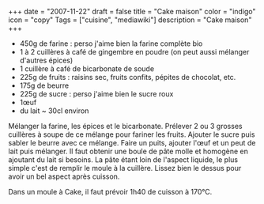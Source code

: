 +++
date = "2007-11-22"
draft = false
title = "Cake maison"
color = "indigo"
icon = "copy"
Tags = ["cuisine", "mediawiki"]
description = "Cake maison"
+++

-   450g de farine : perso j'aime bien la farine complète bio
-   1 à 2 cuillères à café de gingembre en poudre (on peut aussi
    mélanger d'autres épices)
-   1 cuillère à café de bicarbonate de soude
-   225g de fruits : raisins sec, fruits confits, pépites de chocolat,
    etc.
-   175g de beurre
-   225g de sucre : perso j'aime bien le sucre roux
-   1œuf
-   du lait \~ 30cl environ

Mélanger la farine, les épices et le bicarbonate. Prélever 2 ou 3
grosses cuillères à soupe de ce mélange pour fariner les fruits. Ajouter
le sucre puis sabler le beurre avec ce mélange. Faire un puits, ajouter
l'œuf et un peut de lait puis mélanger. Il faut obtenir une boule de
pâte molle et homogène en ajoutant du lait si besoins. La pâte étant
loin de l'aspect liquide, le plus simple c'est de remplir le moule à la
cuillère. Lissez bien le dessus pour avoir un bel aspect après cuisson.

Dans un moule à Cake, il faut prévoir 1h40 de cuisson à 170°C.
